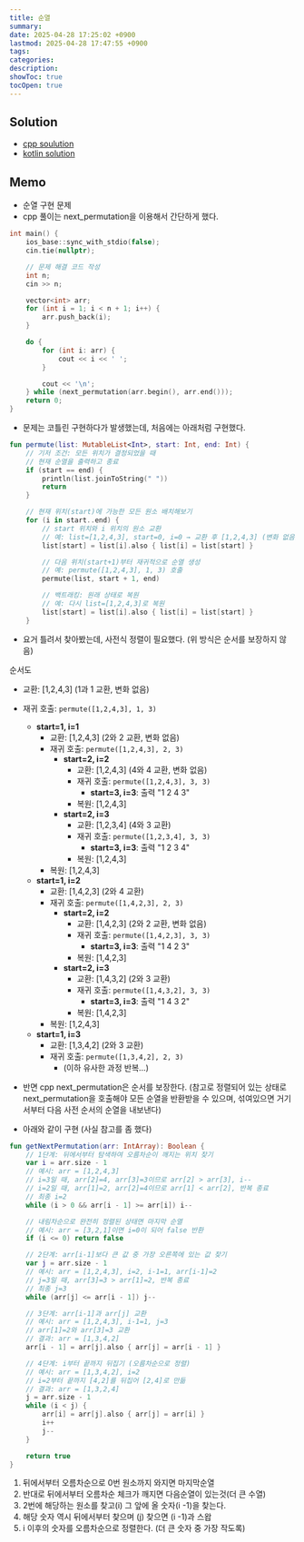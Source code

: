 ```yaml
---
title: 순열
summary: 
date: 2025-04-28 17:25:02 +0900
lastmod: 2025-04-28 17:47:55 +0900
tags: 
categories: 
description: 
showToc: true
tocOpen: true
---
```


## Solution
- [cpp soulution](https://github.com/SmallzooDev/CodingInterviewCpp/tree/main/src/problems/baekjoon/p10974)
- [kotlin solution](https://github.com/SmallzooDev/CodingInterviewKotlin/tree/main/src/main/kotlin/problems/baekjoon/p10974)


## Memo
- 순열 구현 문제
- cpp 풀이는 next_permutation을 이용해서 간단하게 했다.
```cpp
int main() {
    ios_base::sync_with_stdio(false);
    cin.tie(nullptr);

    // 문제 해결 코드 작성
    int n;
    cin >> n;

    vector<int> arr;
    for (int i = 1; i < n + 1; i++) {
        arr.push_back(i);
    }

    do {
        for (int i: arr) {
            cout << i << ' ';
        }

        cout << '\n';
    } while (next_permutation(arr.begin(), arr.end()));   
    return 0;
}
```
- 문제는 코틀린 구현하다가 발생했는데, 처음에는 아래처럼 구현했다.
```kotlin
fun permute(list: MutableList<Int>, start: Int, end: Int) {
    // 기저 조건: 모든 위치가 결정되었을 때
    // 현재 순열을 출력하고 종료
    if (start == end) {
        println(list.joinToString(" "))
        return
    }

    // 현재 위치(start)에 가능한 모든 원소 배치해보기
    for (i in start..end) {
        // start 위치와 i 위치의 원소 교환
        // 예: list=[1,2,4,3], start=0, i=0 → 교환 후 [1,2,4,3] (변화 없음)
        list[start] = list[i].also { list[i] = list[start] }

        // 다음 위치(start+1)부터 재귀적으로 순열 생성
        // 예: permute([1,2,4,3], 1, 3) 호출
        permute(list, start + 1, end)

        // 백트래킹: 원래 상태로 복원
        // 예: 다시 list=[1,2,4,3]로 복원
        list[start] = list[i].also { list[i] = list[start] }
    }
```
- 요거 틀려서 찾아봤는데, 사전식 정렬이 필요했다. (위 방식은 순서를 보장하지 않음)

순서도
- 교환: [1,2,4,3] (1과 1 교환, 변화 없음)
- 재귀 호출: `permute([1,2,4,3], 1, 3)`
    - **start=1, i=1**
        - 교환: [1,2,4,3] (2와 2 교환, 변화 없음)
        - 재귀 호출: `permute([1,2,4,3], 2, 3)`
            - **start=2, i=2**
                - 교환: [1,2,4,3] (4와 4 교환, 변화 없음)
                - 재귀 호출: `permute([1,2,4,3], 3, 3)`
                    - **start=3, i=3**: 출력 "1 2 4 3"
                - 복원: [1,2,4,3]
            - **start=2, i=3**
                - 교환: [1,2,3,4] (4와 3 교환)
                - 재귀 호출: `permute([1,2,3,4], 3, 3)`
                    - **start=3, i=3**: 출력 "1 2 3 4"
                - 복원: [1,2,4,3]
        - 복원: [1,2,4,3]
    - **start=1, i=2**
        - 교환: [1,4,2,3] (2와 4 교환)
        - 재귀 호출: `permute([1,4,2,3], 2, 3)`
            - **start=2, i=2**
                - 교환: [1,4,2,3] (2와 2 교환, 변화 없음)
                - 재귀 호출: `permute([1,4,2,3], 3, 3)`
                    - **start=3, i=3**: 출력 "1 4 2 3"
                - 복원: [1,4,2,3]
            - **start=2, i=3**
                - 교환: [1,4,3,2] (2와 3 교환)
                - 재귀 호출: `permute([1,4,3,2], 3, 3)`
                    - **start=3, i=3**: 출력 "1 4 3 2"
                - 복원: [1,4,2,3]
        - 복원: [1,2,4,3]
    - **start=1, i=3**
        - 교환: [1,3,4,2] (2와 3 교환)
        - 재귀 호출: `permute([1,3,4,2], 2, 3)`
            - (이하 유사한 과정 반복...)

- 반면 cpp next_permutation은 순서를 보장한다. (참고로 정렬되어 있는 상태로 next_permutation을 호출해야 모든 순열을 반환받을 수 있으며, 섞여있으면 거기서부터 다음 사전 순서의 순열을 내보낸다)
- 아래와 같이 구현 (사실 참고를 좀 했다)
```kotlin
fun getNextPermutation(arr: IntArray): Boolean {
    // 1단계: 뒤에서부터 탐색하여 오름차순이 깨지는 위치 찾기
    var i = arr.size - 1
    // 예시: arr = [1,2,4,3]
    // i=3일 때, arr[2]=4, arr[3]=3이므로 arr[2] > arr[3], i--
    // i=2일 때, arr[1]=2, arr[2]=4이므로 arr[1] < arr[2], 반복 종료
    // 최종 i=2
    while (i > 0 && arr[i - 1] >= arr[i]) i--

    // 내림차순으로 완전히 정렬된 상태면 마지막 순열
    // 예시: arr = [3,2,1]이면 i=0이 되어 false 반환
    if (i <= 0) return false

    // 2단계: arr[i-1]보다 큰 값 중 가장 오른쪽에 있는 값 찾기
    var j = arr.size - 1
    // 예시: arr = [1,2,4,3], i=2, i-1=1, arr[i-1]=2
    // j=3일 때, arr[3]=3 > arr[1]=2, 반복 종료
    // 최종 j=3
    while (arr[j] <= arr[i - 1]) j--

    // 3단계: arr[i-1]과 arr[j] 교환
    // 예시: arr = [1,2,4,3], i-1=1, j=3
    // arr[1]=2와 arr[3]=3 교환
    // 결과: arr = [1,3,4,2]
    arr[i - 1] = arr[j].also { arr[j] = arr[i - 1] }

    // 4단계: i부터 끝까지 뒤집기 (오름차순으로 정렬)
    // 예시: arr = [1,3,4,2], i=2
    // i=2부터 끝까지 [4,2]를 뒤집어 [2,4]로 만듦
    // 결과: arr = [1,3,2,4]
    j = arr.size - 1
    while (i < j) {
        arr[i] = arr[j].also { arr[j] = arr[i] }
        i++
        j--
    }

    return true
}
```
1. 뒤에서부터 오름차순으로 0번 원소까지 와지면 마지막순열
2. 반대로 뒤에서부터 오름차순 체크가 깨지면 다음순열이 있는것(더 큰 수열)
3. 2번에 해당하는 원소를 찾고(i) 그 앞에 올 숫자(i -1)을 찾는다.
4. 해당 숫자 역시 뒤에서부터 찾으며 (j) 찾으면 (i -1)과 스왑
5. i 이후의 숫자를 오름차순으로 정렬한다. (더 큰 숫자 중 가장 작도록)
